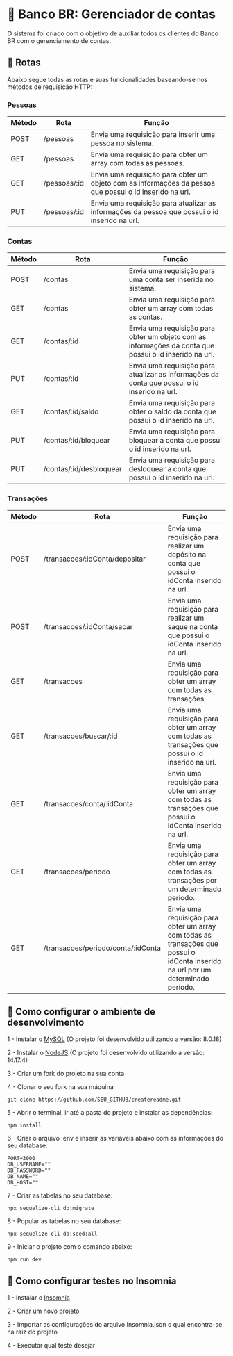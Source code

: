 # 🏦 Banco BR: Gerenciador de contas

O sistema foi criado com o objetivo de auxiliar todos os clientes do Banco BR com o gerenciamento de contas.

## 📍 Rotas

Abaixo segue todas as rotas e suas funcionalidades baseando-se nos métodos de requisição HTTP:

### Pessoas

| Método | Rota         | Função                                                                                                  |
| ------ | ------------ | ------------------------------------------------------------------------------------------------------- |
| POST   | /pessoas     | Envia uma requisição para inserir uma pessoa no sistema.                                                |
| GET    | /pessoas     | Envia uma requisição para obter um array com todas as pessoas.                                          |
| GET    | /pessoas/:id | Envia uma requisição para obter um objeto com as informações da pessoa que possui o id inserido na url. |
| PUT    | /pessoas/:id | Envia uma requisição para atualizar as informações da pessoa que possui o id inserido na url.           |

### Contas

| Método | Rota                    | Função                                                                                                 |
| ------ | ----------------------- | ------------------------------------------------------------------------------------------------------ |
| POST   | /contas                 | Envia uma requisição para uma conta ser inserida no sistema.                                           |
| GET    | /contas                 | Envia uma requisição para obter um array com todas as contas.                                          |
| GET    | /contas/:id             | Envia uma requisição para obter um objeto com as informações da conta que possui o id inserido na url. |
| PUT    | /contas/:id             | Envia uma requisição para atualizar as informações da conta que possui o id inserido na url.           |
| GET    | /contas/:id/saldo       | Envia uma requisição para obter o saldo da conta que possui o id inserido na url.                      |
| PUT    | /contas/:id/bloquear    | Envia uma requisição para bloquear a conta que possui o id inserido na url.                            |
| PUT    | /contas/:id/desbloquear | Envia uma requisição para desloquear a conta que possui o id inserido na url.                          |

### Transações

| Método | Rota                               | Função                                                                                                                            |
| ------ | ---------------------------------- | --------------------------------------------------------------------------------------------------------------------------------- |
| POST   | /transacoes/:idConta/depositar     | Envia uma requisição para realizar um depósito na conta que possui o idConta inserido na url.                                     |
| POST   | /transacoes/:idConta/sacar         | Envia uma requisição para realizar um saque na conta que possui o idConta inserido na url.                                        |
| GET    | /transacoes                        | Envia uma requisição para obter um array com todas as transações.                                                                 |
| GET    | /transacoes/buscar/:id             | Envia uma requisição para obter um array com todas as transações que possui o id inserido na url.                                 |
| GET    | /transacoes/conta/:idConta         | Envia uma requisição para obter um array com todas as transações que possui o idConta inserido na url.                            |
| GET    | /transacoes/periodo                | Envia uma requisição para obter um array com todas as transações por um determinado período.                                      |
| GET    | /transacoes/periodo/conta/:idConta | Envia uma requisição para obter um array com todas as transações que possui o idConta inserido na url por um determinado período. |

## 🔧 Como configurar o ambiente de desenvolvimento

1 - Instalar o [MySQL](https://www.mysql.com/) (O projeto foi desenvolvido utilizando a versão: 8.0.18)

2 - Instalar o [NodeJS](https://nodejs.org/en/download/) (O projeto foi desenvolvido utilizando a versão: 14.17.4)

3 - Criar um fork do projeto na sua conta

4 - Clonar o seu fork na sua máquina

```
git clone https://github.com/SEU_GITHUB/createreadme.git
```

5 - Abrir o terminal, ir até a pasta do projeto e instalar as dependências:

```
npm install
```

6 - Criar o arquivo .env e inserir as variáveis abaixo com as informações do seu database:

```
PORT=3000
DB_USERNAME=""
DB_PASSWORD=""
DB_NAME=""
DB_HOST=""
```

7 - Criar as tabelas no seu database:

```
npx sequelize-cli db:migrate
```

8 - Popular as tabelas no seu database:

```
npx sequelize-cli db:seed:all
```

9 - Iniciar o projeto com o comando abaixo:

```
npm run dev
```

## 🧪 Como configurar testes no Insomnia

1 - Instalar o [Insomnia](https://insomnia.rest/download)

2 - Criar um novo projeto

3 - Importar as configurações do arquivo Insomnia.json o qual encontra-se na raiz do projeto

4 - Executar qual teste desejar
